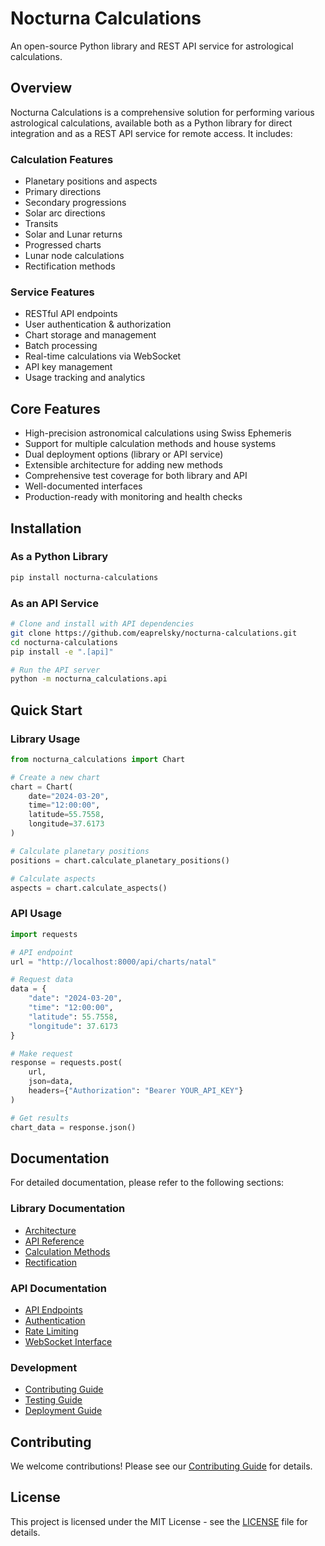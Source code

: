 # Nocturna Calculations

An open-source Python library and REST API service for astrological calculations.

## Overview

Nocturna Calculations is a comprehensive solution for performing various astrological calculations, available both as a Python library for direct integration and as a REST API service for remote access. It includes:

### Calculation Features
- Planetary positions and aspects
- Primary directions
- Secondary progressions
- Solar arc directions
- Transits
- Solar and Lunar returns
- Progressed charts
- Lunar node calculations
- Rectification methods

### Service Features
- RESTful API endpoints
- User authentication & authorization
- Chart storage and management
- Batch processing
- Real-time calculations via WebSocket
- API key management
- Usage tracking and analytics

## Core Features

- High-precision astronomical calculations using Swiss Ephemeris
- Support for multiple calculation methods and house systems
- Dual deployment options (library or API service)
- Extensible architecture for adding new methods
- Comprehensive test coverage for both library and API
- Well-documented interfaces
- Production-ready with monitoring and health checks

## Installation

### As a Python Library

```bash
pip install nocturna-calculations
```

### As an API Service

```bash
# Clone and install with API dependencies
git clone https://github.com/eaprelsky/nocturna-calculations.git
cd nocturna-calculations
pip install -e ".[api]"

# Run the API server
python -m nocturna_calculations.api
```

## Quick Start

### Library Usage

```python
from nocturna_calculations import Chart

# Create a new chart
chart = Chart(
    date="2024-03-20",
    time="12:00:00",
    latitude=55.7558,
    longitude=37.6173
)

# Calculate planetary positions
positions = chart.calculate_planetary_positions()

# Calculate aspects
aspects = chart.calculate_aspects()
```

### API Usage

```python
import requests

# API endpoint
url = "http://localhost:8000/api/charts/natal"

# Request data
data = {
    "date": "2024-03-20",
    "time": "12:00:00",
    "latitude": 55.7558,
    "longitude": 37.6173
}

# Make request
response = requests.post(
    url,
    json=data,
    headers={"Authorization": "Bearer YOUR_API_KEY"}
)

# Get results
chart_data = response.json()
```

## Documentation

For detailed documentation, please refer to the following sections:

### Library Documentation
- [Architecture](architecture.md)
- [API Reference](api-reference.md)
- [Calculation Methods](calculation-methods.md)
- [Rectification](rectification.md)

### API Documentation
- [API Endpoints](api-endpoints.md)
- [Authentication](api-authentication.md)
- [Rate Limiting](api-rate-limiting.md)
- [WebSocket Interface](api-websocket.md)

### Development
- [Contributing Guide](../CONTRIBUTING.md)
- [Testing Guide](testing-guide.md)
- [Deployment Guide](deployment-guide.md)

## Contributing

We welcome contributions! Please see our [Contributing Guide](../CONTRIBUTING.md) for details.

## License

This project is licensed under the MIT License - see the [LICENSE](../LICENSE) file for details. 